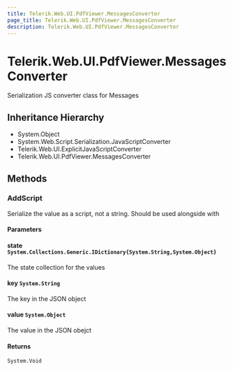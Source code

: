 ```yaml
---
title: Telerik.Web.UI.PdfViewer.MessagesConverter
page_title: Telerik.Web.UI.PdfViewer.MessagesConverter
description: Telerik.Web.UI.PdfViewer.MessagesConverter
---
```


# Telerik.Web.UI.PdfViewer.MessagesConverter

Serialization JS converter class for Messages

## Inheritance Hierarchy

* System.Object
* System.Web.Script.Serialization.JavaScriptConverter
* Telerik.Web.UI.ExplicitJavaScriptConverter
* Telerik.Web.UI.PdfViewer.MessagesConverter

## Methods

###  AddScript

Serialize the value as a script, not a string. Should be used alongside with

#### Parameters

#### state `System.Collections.Generic.IDictionary{System.String,System.Object}`

The state collection for the values

#### key `System.String`

The key in the JSON object

#### value `System.Object`

The value in the JSON obejct

#### Returns

`System.Void` 

